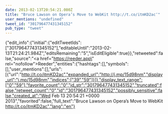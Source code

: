 ```yaml
---
date: 2013-02-13T20:54:21.000Z
title: "Bruce Lawson on Opera’s Move to WebKit http://t.co/itmKD2ac″"
user_mentions: "undefined"
tweet_id: "301796477431345152"
pub_type: "tweet"
---
```

{"edit_info":{"initial":{"editTweetIds":["301796477431345152"],"editableUntil":"2013-02-13T21:24:21.984Z","editsRemaining":"5","isEditEligible":true}},"retweeted":false,"source":"<a href=\"https://reeder.app\" rel=\"nofollow\">Reeder</a>","entities":{"hashtags":[],"symbols":[],"user_mentions":[],"urls":[{"url":"http://t.co/itmKD2ac","expanded_url":"http://j.mp/15d98nm","display_url":"j.mp/15d98nm","indices":["39","59"]}]},"display_text_range":["0","59"],"favorite_count":"0","id_str":"301796477431345152","truncated":false,"retweet_count":"0","id":"301796477431345152","possibly_sensitive":false,"created_at":"Wed Feb 13 20:54:21 +0000 2013","favorited":false,"full_text":"Bruce Lawson on Opera’s Move to WebKit http://t.co/itmKD2ac","lang":"en"}

